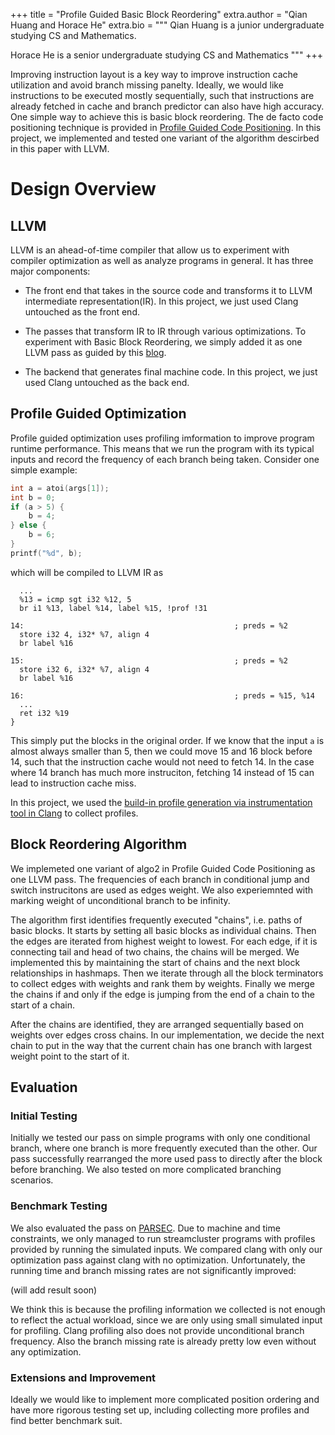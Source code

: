 +++
title = "Profile Guided Basic Block Reordering"
extra.author = "Qian Huang and Horace He"
extra.bio = """
Qian Huang is a junior undergraduate studying CS and Mathematics.

Horace He is a senior undergraduate studying CS and Mathematics
"""
+++

Improving instruction layout is a key way to improve instruction cache utilization and avoid branch missing panelty. Ideally, we would like instructions to be executed mostly sequentially, such that instructions are already fetched in cache and branch predictor can also have high accuracy. One simple way to achieve this is basic block reordering. The de facto code positioning technique is provided in [Profile Guided Code Positioning](http://pages.cs.wisc.edu/~fischer/cs701.f06/code.positioning.pdf). In this project, we implemented and tested one variant of the algorithm descirbed in this paper with LLVM.


# Design Overview

## LLVM 

LLVM is an ahead-of-time compiler that allow us to experiment with compiler optimization as well as analyze programs in general. It has three major components: 
- The front end that takes in the source code and transforms it to LLVM intermediate representation(IR). In this project, we just used Clang untouched as the front end.

- The passes that transform IR to IR through various optimizations. To experiment with Basic Block Reordering, we simply added it as one LLVM pass as guided by this [blog](https://www.cs.cornell.edu/~asampson/blog/llvm.html).

- The backend that generates final machine code. In this project, we just used Clang untouched as the back end.

## Profile Guided Optimization

Profile guided optimization uses profiling imformation to improve program runtime performance. This means that we run the program with its typical inputs and record the frequency of each branch being taken. Consider one simple example:
 
```c
int a = atoi(args[1]);
int b = 0;
if (a > 5) {
    b = 4;
} else {
    b = 6;
}
printf("%d", b);

```

which will be compiled to LLVM IR as

```
  ...
  %13 = icmp sgt i32 %12, 5
  br i1 %13, label %14, label %15, !prof !31

14:                                               ; preds = %2
  store i32 4, i32* %7, align 4
  br label %16

15:                                               ; preds = %2
  store i32 6, i32* %7, align 4
  br label %16

16:                                               ; preds = %15, %14
  ...
  ret i32 %19
}

```
This simply put the blocks in the original order. If we know that the input `a` is almost always smaller than 5, then we could move 15 and 16 block before 14, such that the instruction cache would not need to fetch 14. In the case where 14 branch has much more instruciton, fetching 14 instead of 15 can lead to instruction cache miss. 

In this project, we used the [build-in profile generation via instrumentation tool in Clang](https://clang.llvm.org/docs/UsersManual.html#profiling-with-instrumentation) to collect profiles. 

## Block Reordering Algorithm

We implemeted one variant of algo2 in Profile Guided Code Positioning as one LLVM pass. The frequencies of each branch in conditional jump and switch instrucitons are used as edges weight. We also experiemnted with marking weight of unconditional branch to be infinity.

The algorithm first identifies frequently executed "chains", i.e. paths of basic blocks. It starts by setting all basic blocks as individual chains. Then the edges are iterated from highest weight to lowest. For each edge, if it is connecting tail and head of two chains, the chains will be merged. We implemented this by maintaining the start of chains and the next block relationships in hashmaps. Then we iterate through all the block terminators to collect edges with weights and rank them by weights. Finally we merge the chains if and only if the edge is jumping from the end of a chain to the start of a chain.

After the chains are identified, they are arranged sequentially based on weights over edges cross chains. In our implementation, we decide the next chain to put in the way that the current chain has one branch with largest weight point to the start of it. 


## Evaluation

### Initial Testing
Initially we tested our pass on simple programs with only one conditional branch, where one branch is more frequently executed than the other. Our pass successfully rearranged the more used pass to directly after the block before branching. We also tested on more complicated branching scenarios. 

### Benchmark Testing

We also evaluated the pass on [PARSEC](https://parsec.cs.princeton.edu/). Due to machine and time constraints, we only managed to run streamcluster programs with profiles provided by running the simulated inputs. We compared clang with only our optimization pass against clang with no optimization. Unfortunately, the running time and branch missing rates are not significantly improved:

(will add result soon)

We think this is because the profiling information we collected is not enough to reflect the actual workload, since we are only using small simulated input for profiling. Clang profiling also does not provide unconditional branch frequency. Also the branch missing rate is already pretty low even without any optimization. 

### Extensions and Improvement

Ideally we would like to implement more complicated position ordering and have more rigorous testing set up, including collecting more profiles and find better benchmark suit. 
